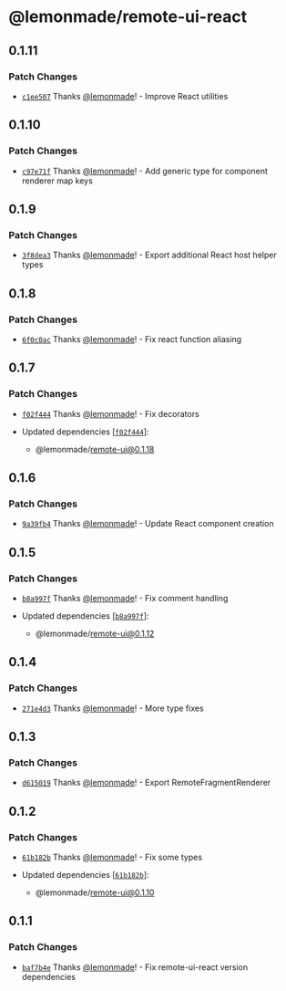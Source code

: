 # @lemonmade/remote-ui-react

## 0.1.11

### Patch Changes

- [`c1ee507`](https://github.com/lemonmade/nursery/commit/c1ee50706acf25677f924ce8b1dba04745759ca8) Thanks [@lemonmade](https://github.com/lemonmade)! - Improve React utilities

## 0.1.10

### Patch Changes

- [`c97e71f`](https://github.com/lemonmade/nursery/commit/c97e71fa44871ff8e4b5e1440a7ace5e0c023aaa) Thanks [@lemonmade](https://github.com/lemonmade)! - Add generic type for component renderer map keys

## 0.1.9

### Patch Changes

- [`3f8dea3`](https://github.com/lemonmade/nursery/commit/3f8dea3539fab3b739dfda6c2e781e483aa85242) Thanks [@lemonmade](https://github.com/lemonmade)! - Export additional React host helper types

## 0.1.8

### Patch Changes

- [`6f0c0ac`](https://github.com/lemonmade/nursery/commit/6f0c0acc9618c23f3fce077fdcbc2f8b18c0164a) Thanks [@lemonmade](https://github.com/lemonmade)! - Fix react function aliasing

## 0.1.7

### Patch Changes

- [`f02f444`](https://github.com/lemonmade/nursery/commit/f02f44417b1b31b345536dd4df00fe3193bee301) Thanks [@lemonmade](https://github.com/lemonmade)! - Fix decorators

- Updated dependencies [[`f02f444`](https://github.com/lemonmade/nursery/commit/f02f44417b1b31b345536dd4df00fe3193bee301)]:
  - @lemonmade/remote-ui@0.1.18

## 0.1.6

### Patch Changes

- [`9a39fb4`](https://github.com/lemonmade/nursery/commit/9a39fb4f11b07d424c06c31ec49e3e8d916117e0) Thanks [@lemonmade](https://github.com/lemonmade)! - Update React component creation

## 0.1.5

### Patch Changes

- [`b8a997f`](https://github.com/lemonmade/nursery/commit/b8a997fbd9e0db70000a60e5bd8609302d716c78) Thanks [@lemonmade](https://github.com/lemonmade)! - Fix comment handling

- Updated dependencies [[`b8a997f`](https://github.com/lemonmade/nursery/commit/b8a997fbd9e0db70000a60e5bd8609302d716c78)]:
  - @lemonmade/remote-ui@0.1.12

## 0.1.4

### Patch Changes

- [`271e4d3`](https://github.com/lemonmade/nursery/commit/271e4d335faffca496460507bab0c9d00e0324bd) Thanks [@lemonmade](https://github.com/lemonmade)! - More type fixes

## 0.1.3

### Patch Changes

- [`d615019`](https://github.com/lemonmade/nursery/commit/d61501932d7d9380cee5f54606c115a1f6f0a7f5) Thanks [@lemonmade](https://github.com/lemonmade)! - Export RemoteFragmentRenderer

## 0.1.2

### Patch Changes

- [`61b182b`](https://github.com/lemonmade/nursery/commit/61b182b95036bb6394d764e4a143d7ce761fb72b) Thanks [@lemonmade](https://github.com/lemonmade)! - Fix some types

- Updated dependencies [[`61b182b`](https://github.com/lemonmade/nursery/commit/61b182b95036bb6394d764e4a143d7ce761fb72b)]:
  - @lemonmade/remote-ui@0.1.10

## 0.1.1

### Patch Changes

- [`baf7b4e`](https://github.com/lemonmade/nursery/commit/baf7b4eaf62b077b605671b5c5be93fd536c938a) Thanks [@lemonmade](https://github.com/lemonmade)! - Fix remote-ui-react version dependencies
